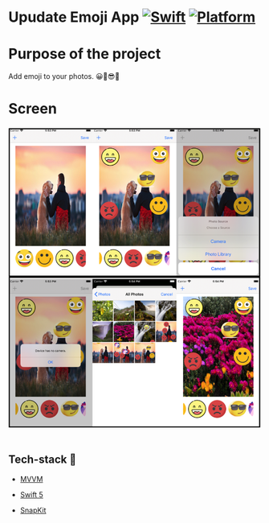 # Upudate Emoji App [![Swift](https://img.shields.io/badge/Swift-5.1-orange.svg)]() [![Platform](https://img.shields.io/badge/platform-iOS13.6-lightgrey.svg)]()

Purpose of the project
======================

Add emoji to your photos. 😀🥰😎🦄


Screen
======================
<p float="left">
  <img src="ScreenImages/ss.png" width="1200" height= "600"/>&nbsp; 
  </br> 
</p>

## Tech-stack :calling:


* [MVVM](https://www.raywenderlich.com/34-design-patterns-by-tutorials-mvvm)

* [Swift 5](https://github.com/apple/swift)

* [SnapKit](https://github.com/SnapKit/SnapKit)
